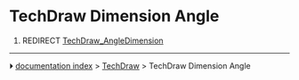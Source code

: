 # TechDraw Dimension Angle
1.  REDIRECT [TechDraw_AngleDimension](TechDraw_AngleDimension.md)



---
⏵ [documentation index](../README.md) > [TechDraw](TechDraw_Workbench.md) > TechDraw Dimension Angle
